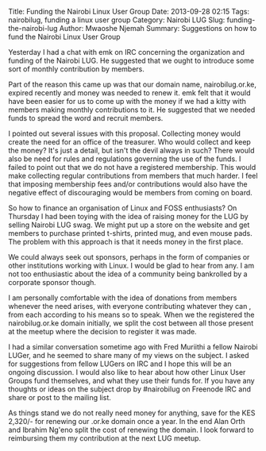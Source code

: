 Title: Funding the Nairobi Linux User Group
Date: 2013-09-28 02:15
Tags: nairobilug, funding a linux user group
Category: Nairobi LUG
Slug: funding-the-nairobi-lug
Author: Mwaoshe Njemah
Summary: Suggestions on how to fund the Nairobi Linux User Group


Yesterday I had a chat with emk on IRC concerning the organization and funding of the Nairobi LUG. He suggested that we ought to introduce some sort of monthly contribution by members.
 
Part of the reason this came up was that our domain name, nairobilug.or.ke, expired recently and money was needed to renew it.
emk felt that it would have been easier for us to come up with the money if we had a kitty with members making monthly contributions to it. He suggested that we needed funds to spread the word and recruit members.
   
I pointed out several issues with this proposal. Collecting money would create the need for an office of the treasurer. Who would collect and keep the money? It's just a detail, but isn't the devil always in such? There would also be need for rules and regulations governing the use of the funds. I failed to point out that we do not have a registered membership. This would make collecting regular contributions from members that much harder. I feel that imposing  membership fees and/or contributions would also have the negative effect of discouraging would be members from coming on board.  

So how to finance an organisation of Linux and FOSS enthusiasts?
On Thursday I had been toying with the idea of raising money for the LUG by selling Nairobi LUG swag. We might put up a store on the website and get members to purchase printed t-shirts, printed mug, and even mouse pads. The problem with this approach is that it needs money in the first place. 

We could always seek out sponsors, perhaps in the form of companies or other institutions working with Linux. I would be glad to hear from any. I am not too enthusiastic about the idea of a community being bankrolled by a corporate sponsor though.

I am personally comfortable with the idea of donations from members whenever the need arises, with everyone contributing whatever they can , from each according to his means so to speak. When we the registered the nairobilug.or.ke domain initially, we split the cost between all those present at the meetup where the decision to register it was made.

I had a similar conversation sometime ago with Fred Muriithi a fellow Nairobi LUGer, and he seemed to share many of my views on the subject.
I asked for suggestions from fellow LUGers on IRC and I hope this will be an ongoing discussion. I would also like to hear about how other Linux User Groups fund themselves, and what they use their funds for. If you have any thoughts or ideas on the subject drop by #nairobilug on Freenode IRC and share or post to the mailing list.

As things stand we do not really need money for anything, save for the KES 2,320/- for renewing our .or.ke domain once a year. In the end Alan Orth and Ibrahim Ng'eno split the cost of renewing the domain. I look forward to reimbursing them my contribution at the next LUG meetup.


